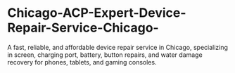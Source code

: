 # Chicago-ACP-Expert-Device-Repair-Service-Chicago-
A fast, reliable, and affordable device repair service in Chicago, specializing in screen, charging port, battery, button repairs, and water damage recovery for phones, tablets, and gaming consoles.
